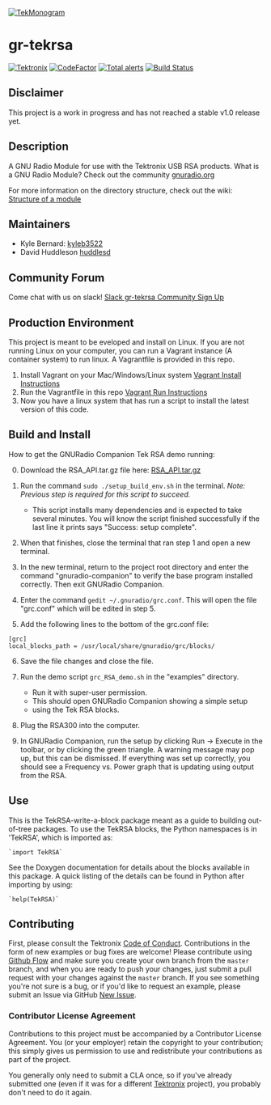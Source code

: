 [![TekMonogram](https://tektronix.github.io/media/tekmonogram.png)](https://github.com/tektronix)

# gr-tekrsa
[![Tektronix](https://tektronix.github.io/media/TEK-opensource_badge.svg)](https://github.com/tektronix) [![CodeFactor](https://www.codefactor.io/repository/github/tektronix/gr-tekrsa/badge)](https://www.codefactor.io/repository/github/tektronix/gr-tekrsa) [![Total alerts](https://img.shields.io/lgtm/alerts/g/tektronix/USB-RSA-gnuradio-module-WIP.svg?logo=lgtm&logoWidth=18)](https://lgtm.com/projects/g/tektronix/USB-RSA-gnuradio-module-WIP/alerts/) [![Build Status](https://travis-ci.com/tektronix/USB-RSA-gnuradio-module-WIP.svg?branch=master)](https://travis-ci.com/tektronix/USB-RSA-gnuradio-module-WIP)

## Disclaimer
This project is a work in progress and has not reached a stable v1.0 release yet.

## Description
A GNU Radio Module for use with the Tektronix USB RSA products. What is a GNU Radio Module? Check out the community [gnuradio.org](https://www.gnuradio.org/)

For more information on the directory structure, check out the wiki: [Structure of a module](https://wiki.gnuradio.org/index.php/OutOfTreeModules#Structure_of_a_module)

## Maintainers
- Kyle Bernard: [kyleb3522](https://github.com/kyleb3522)
- David Huddleson [huddlesd](https://github.com/huddlesd)

## Community Forum
Come chat with us on slack! [Slack gr-tekrsa Community Sign Up](https://join.slack.com/t/gr-tekrsa/shared_invite/enQtNzIyOTg1MDg3MDU5LTkzNjg3ZWIxOWQwMmQ2YjU2OTUxNmNjZmVkZmM2ZTRjYzc5MGUyMjhmMjczYzJkZDVjZDA1YWUzOWQ4MWJlNTE)

## Production Environment
This project is meant to be eveloped and install on Linux. If you are not running Linux on your computer, you can run a Vagrant instance (A container system) to run linux. A Vagrantfile is provided in this repo. 
1. Install Vagrant on your Mac/Windows/Linux system [Vagrant Install Instructions](https://www.vagrantup.com/intro/getting-started/install.html)
2. Run the Vagrantfile in this repo [Vagrant Run Instructions](https://www.vagrantup.com/intro/getting-started/up.html)
3. Now you have a linux system that has run a script to install the latest version of this code.

## Build and Install
How to get the GNURadio Companion Tek RSA demo running:

0. Download the RSA_API.tar.gz file here: [RSA_API.tar.gz](https://github.com/tektronix/USB-RSA-gnuradio-module-WIP/releases/download/v0.1.2-alpha/RSA_API-0.13.211.tar.gz)
1. Run the command `sudo ./setup_build_env.sh` in the terminal. *Note: Previous step is required for this script to succeed.*
	- This script installs many dependencies and is expected to take
	several minutes. You will know the script finished successfully if
	the last line it prints says "Success: setup complete".

2. When that finishes, close the terminal that ran step 1 and open a new terminal.

3. In the new terminal, return to the project root directory
	and enter the command "gnuradio-companion" to verify
	the base program installed correctly. Then exit GNURadio Companion.

4. Enter the command `gedit ~/.gnuradio/grc.conf`.
	This will open the file "grc.conf" which will be edited in step 5.

5. Add the following lines to the bottom of the grc.conf file:
```
[grc]
local_blocks_path = /usr/local/share/gnuradio/grc/blocks/
```
6. Save the file changes and close the file.

7. Run the demo script `grc_RSA_demo.sh` in the "examples" directory.
	- Run it with super-user permission. 
	- This should open GNURadio Companion showing a simple setup
	- using the Tek RSA blocks.

8. Plug the RSA300 into the computer.

9. In GNURadio Companion, run the setup by clicking Run -> Execute in the toolbar,
	or by clicking the green triangle. A warning message may pop up, but this
	can be dismissed. If everything was set up correctly, you should see
	a Frequency vs. Power graph that is updating using output from the RSA.

## Use
This is the TekRSA-write-a-block package meant as a guide to building
out-of-tree packages. To use the TekRSA blocks, the Python namespaces
is in 'TekRSA', which is imported as:

    `import TekRSA`

See the Doxygen documentation for details about the blocks available
in this package. A quick listing of the details can be found in Python
after importing by using:

    `help(TekRSA)`

## Contributing
First, please consult the Tektronix [Code of Conduct](https://tektronix.github.io/Code-Of-Conduct/). Contributions in the form of new examples or bug fixes are welcome! Please contribute using [Github Flow](https://guides.github.com/introduction/flow/) and make sure you create your own branch from the `master` branch, and when you are ready to push your changes, just submit a pull request with your changes against the `master` branch. If you see something you're not sure is a bug, or if you'd like to request an example, please submit an Issue via GitHub [New Issue](https://github.com/tektronix/USB-RSA-gnuradio-module-WIP/issues/new).

### Contributor License Agreement
Contributions to this project must be accompanied by a Contributor License Agreement. You (or your employer) retain the copyright to your contribution; this simply gives us permission to use and redistribute your contributions as part of the project.

You generally only need to submit a CLA once, so if you've already submitted one (even if it was for a different [Tektronix](https://github.com/tektronix/) project), you probably don't need to do it again.
